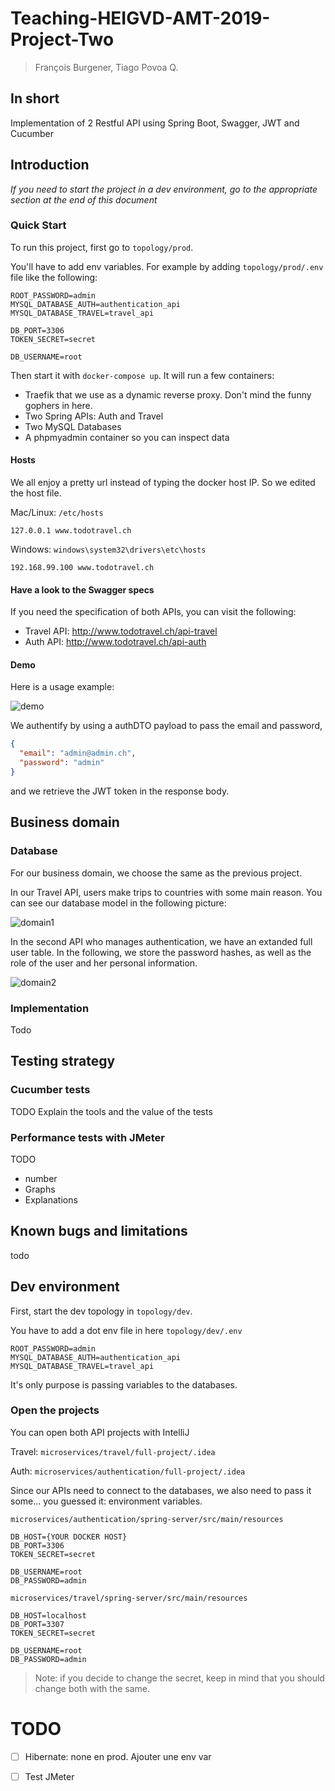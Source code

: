 # Teaching-HEIGVD-AMT-2019-Project-Two

> François Burgener, Tiago Povoa Q.

## In short

Implementation of 2 Restful API using Spring Boot, Swagger, JWT and Cucumber

## Introduction

*If you need to start the project in a dev environment, go to the appropriate section at the end of this document*

### Quick Start

To run this project, first go to `topology/prod`. 

You'll have to add env variables. For example by adding `topology/prod/.env` file like the following:

```
ROOT_PASSWORD=admin
MYSQL_DATABASE_AUTH=authentication_api
MYSQL_DATABASE_TRAVEL=travel_api

DB_PORT=3306
TOKEN_SECRET=secret

DB_USERNAME=root
```

Then start it with `docker-compose up`. It will run a few containers:

* Traefik that we use as a dynamic reverse proxy. Don't mind the funny gophers in here.
* Two Spring APIs: Auth and Travel
* Two MySQL Databases
* A phpmyadmin container so you can inspect data

#### Hosts

We all enjoy a pretty url instead of typing the docker host IP. So we edited the host file.

Mac/Linux: `/etc/hosts`

```
127.0.0.1 www.todotravel.ch
```

Windows: `windows\system32\drivers\etc\hosts`

```
192.168.99.100 www.todotravel.ch
```

#### Have a look to the Swagger specs

If you need the specification of both APIs, you can visit the following:

* Travel API: http://www.todotravel.ch/api-travel
* Auth API: http://www.todotravel.ch/api-auth

#### Demo

Here is a usage example:

![demo](./report-img/demo.png)

We authentify by using a authDTO payload to pass the email and password,

```json
{
  "email": "admin@admin.ch",
  "password": "admin"
}
```

and we retrieve the JWT token in the response body.

## Business domain

### Database

For our business domain, we choose the same as the previous project. 

In our Travel API, users make trips to countries with some main reason. You can see our database model in the following picture:

![domain1](./report-img/domain1.jpg)

In the second API who manages authentication, we have an extanded full user table. In the following, we store the password hashes, as well as the role of the user and her personal information. 

![domain2](./report-img/domain2.jpg)

### Implementation

Todo

## Testing strategy

### Cucumber tests

TODO Explain the tools and the value of the tests

### Performance tests with JMeter

TODO

* number
* Graphs
* Explanations

## Known bugs and limitations

todo

## Dev environment

First, start the dev topology in `topology/dev`.

You have to add a dot env file in here `topology/dev/.env`

```
ROOT_PASSWORD=admin
MYSQL_DATABASE_AUTH=authentication_api
MYSQL_DATABASE_TRAVEL=travel_api
```

It's only purpose is passing variables to the databases.

### Open the projects

You can open both API projects with IntelliJ

Travel: `microservices/travel/full-project/.idea`

Auth: `microservices/authentication/full-project/.idea`

Since our APIs need to connect to the databases, we also need to pass it some... you guessed it: environment variables. 

`microservices/authentication/spring-server/src/main/resources `

```
DB_HOST={YOUR DOCKER HOST}
DB_PORT=3306
TOKEN_SECRET=secret

DB_USERNAME=root
DB_PASSWORD=admin
```

`microservices/travel/spring-server/src/main/resources `

```
DB_HOST=localhost
DB_PORT=3307
TOKEN_SECRET=secret

DB_USERNAME=root
DB_PASSWORD=admin
```

> Note: if you decide to change the secret, keep in mind that you should change both with the same.

# TODO

- [ ] Hibernate: none en prod. Ajouter une env var
- [ ] Test JMeter

